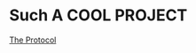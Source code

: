 # Such A COOL PROJECT 
[The Protocol](https://docs.google.com/document/d/1p73nXvkZzBH_2iK-MdU639oEa18JOLgJCKC6jX7HNTw/edit?usp=sharing)